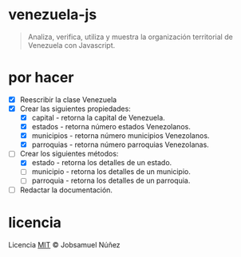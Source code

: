 # venezuela-js

> Analiza, verifica, utiliza y muestra la organización territorial de Venezuela con Javascript.

# por hacer

- [x] Reescribir la clase Venezuela
- [x] Crear las siguientes propiedades:
    - [x] capital - retorna la capital de Venezuela.
    - [x] estados - retorna número estados Venezolanos.
    - [x] municipios - retorna número municipios Venezolanos.
    - [x] parroquias - retorna número parroquias Venezolanas.
- [ ] Crear los siguientes métodos:
    - [x] estado - retorna los detalles de un estado.
    - [ ] municipio - retorna los detalles de un municipio.
    - [ ] parroquia - retorna los detalles de un parroquia.
- [ ] Redactar la documentación.

# licencia

Licencia [MIT](http://opensource.org/licenses/MIT) :copyright: Jobsamuel Núñez
